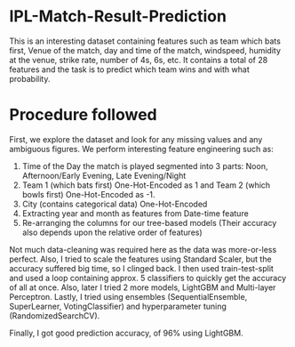 # IPL-Match-Result-Prediction

This is an interesting dataset containing features such as team which bats first, Venue of the match, day and time of the match, windspeed, humidity at the venue, strike rate, number of 4s, 6s, etc.
It contains a total of 28 features and the task is to predict which team wins and with what probability. 

# Procedure followed

First, we explore the dataset and look for any missing values and any ambiguous figures. We perform interesting feature engineering such as:
1) Time of the Day the match is played segmented into 3 parts: Noon, Afternoon/Early Evening, Late Evening/Night
2) Team 1 (which bats first) One-Hot-Encoded as 1 and Team 2 (which bowls first) One-Hot-Encoded as -1. 
3) City (contains categorical data) One-Hot-Encoded
4) Extracting year and month as features from Date-time feature
5) Re-arranging the columns for our tree-based models (Their accuracy also depends upon the relative order of features)

Not much data-cleaning was required here as the data was more-or-less perfect. Also, I tried to scale the features using Standard Scaler, but the accuracy suffered big time, so I clinged back. 
I then used train-test-split and used a loop containing approx. 5 classifiers to quickly get the accuracy of all at once. Also, later I tried 2 more models, LightGBM and Multi-layer Perceptron.
Lastly, I tried using ensembles (SequentialEnsemble, SuperLearner, VotingClassifier) and hyperparameter tuning (RandomizedSearchCV).

Finally, I got good prediction accuracy, of 96% using LightGBM. 



